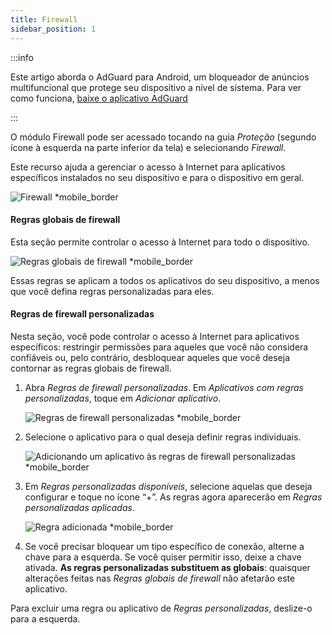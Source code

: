 ```yaml
---
title: Firewall
sidebar_position: 1
---
```


:::info

Este artigo aborda o AdGuard para Android, um bloqueador de anúncios multifuncional que protege seu dispositivo a nível de sistema. Para ver como funciona, [baixe o aplicativo AdGuard](https://agrd.io/download-kb-adblock)

:::

O módulo Firewall pode ser acessado tocando na guia _Proteção_ (segundo ícone à esquerda na parte inferior da tela) e selecionando _Firewall_.

Este recurso ajuda a gerenciar o acesso à Internet para aplicativos específicos instalados no seu dispositivo e para o dispositivo em geral.

![Firewall \*mobile\_border](https://cdn.adtidy.org/blog/new/gdn94firewall.png)

#### Regras globais de firewall

Esta seção permite controlar o acesso à Internet para todo o dispositivo.

![Regras globais de firewall \*mobile\_border](https://cdn.adtidy.org/blog/new/4zx2nhglobal_rules.png)

Essas regras se aplicam a todos os aplicativos do seu dispositivo, a menos que você defina regras personalizadas para eles.

#### Regras de firewall personalizadas

Nesta seção, você pode controlar o acesso à Internet para aplicativos específicos: restringir permissões para aqueles que você não considera confiáveis ou, pelo contrário, desbloquear aqueles que você deseja contornar as regras globais de firewall.

1. Abra _Regras de firewall personalizadas_. Em _Aplicativos com regras personalizadas_, toque em _Adicionar aplicativo_.

   ![Regras de firewall personalizadas \*mobile\_border](https://cdn.adtidy.org/blog/new/qkxpecustom_rules.png)

2. Selecione o aplicativo para o qual deseja definir regras individuais.

   ![Adicionando um aplicativo às regras de firewall personalizadas \*mobile\_border](https://cdn.adtidy.org/blog/new/2db47fadding_app.png)

3. Em _Regras personalizadas disponíveis_, selecione aquelas que deseja configurar e toque no ícone “+”. As regras agora aparecerão em _Regras personalizadas aplicadas_.

   ![Regra adicionada \*mobile\_border](https://cdn.adtidy.org/blog/new/6fzjladded_rule.png)

4. Se você precisar bloquear um tipo específico de conexão, alterne a chave para a esquerda. Se você quiser permitir isso, deixe a chave ativada. **As regras personalizadas substituem as globais**: quaisquer alterações feitas nas _Regras globais de firewall_ não afetarão este aplicativo.

Para excluir uma regra ou aplicativo de _Regras personalizadas_, deslize-o para a esquerda.
